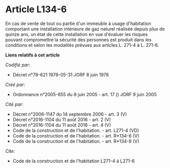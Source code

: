 # Article L134-6

En cas de vente de tout ou partie d'un immeuble à usage d'habitation comportant une installation intérieure de gaz naturel
réalisée depuis plus de quinze ans, un état de cette installation en vue d'évaluer les risques pouvant compromettre la
sécurité des personnes est produit dans les conditions et selon les modalités prévues aux articles L. 271-4 à L. 271-6.

**Liens relatifs à cet article**

_Codifié par_:

  - Décret n°78-621 1978-05-31 JORF 8 juin 1978

_Créé par_:

  - Ordonnance n°2005-655 du 8 juin 2005 - art. 17 () JORF 9 juin 2005

_Cité par_:

  - Décret n°2006-1147 du 14 septembre 2006 - art. 3 (V)
  - Décret n°2016-1104 du 11 août 2016 - art. 2 (V)
  - Décret n°2016-1104 du 11 août 2016 - art. 4 (V)
  - Code de la construction et de l'habitation. - art. L271-4 (VD)
  - Code de la construction et de l'habitation. - art. R*134-6 (V)
  - Code de la construction et de l'habitation. - art. R*134-9 (V)

_Cite_:

  - Code de la construction et de l'habitation L271-4 à L271-6
